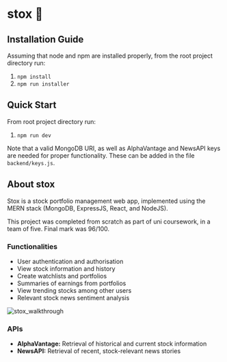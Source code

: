 # stox :money_with_wings:

## Installation Guide

Assuming that node and npm are installed properly, from the root project directory run:

1. `npm install`
2. `npm run installer`

## Quick Start

From root project directory run:

1. `npm run dev`

Note that a valid MongoDB URI, as well as AlphaVantage and NewsAPI keys are needed for proper functionality. These can be added in the file `backend/keys.js`.

## About stox

Stox is a stock portfolio management web app, implemented using the MERN stack (MongoDB, ExpressJS, React, and NodeJS).

This project was completed from scratch as part of uni coursework, in a team of five. Final mark was 96/100.

### Functionalities

- User authentication and authorisation
- View stock information and history
- Create watchlists and portfolios
- Summaries of earnings from portfolios
- View trending stocks among other users
- Relevant stock news sentiment analysis

![stox_walkthrough](https://user-images.githubusercontent.com/81475247/155943950-6556c481-20e3-4745-aa2c-d9071e85b273.gif)

### APIs

- **AlphaVantage:** Retrieval of historical and current stock information
- **NewsAPI:** Retrieval of recent, stock-relevant news stories
